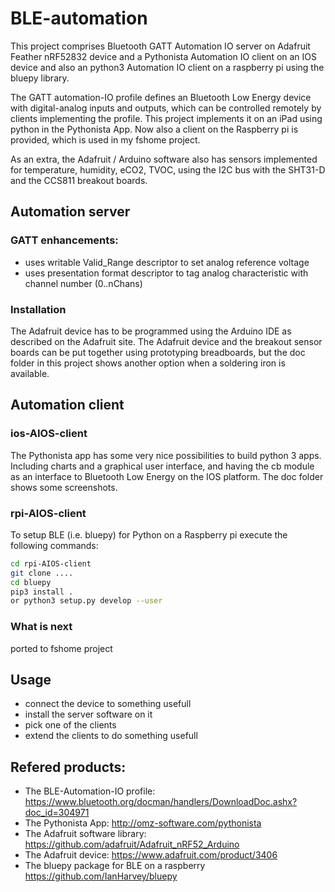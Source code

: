 # BLE-automation
This project comprises Bluetooth GATT Automation IO server on Adafruit Feather nRF52832 device and a Pythonista Automation IO client on an IOS device and also an python3 Automation IO client on a raspberry pi using the bluepy library.

The GATT automation-IO profile defines an Bluetooth Low Energy device with digital-analog inputs and outputs, which can be controlled remotely by clients implementing the profile. This project implements it on an iPad using python in the Pythonista App. Now also a client on the Raspberry pi is provided, which is used in my fshome project.

As an extra, the Adafruit / Arduino software also has sensors implemented for temperature, humidity, eCO2, TVOC, using the I2C bus with the SHT31-D and the CCS811 breakout boards.

## Automation server

### GATT enhancements:
- uses writable Valid_Range descriptor to set analog reference voltage
- uses presentation format descriptor to tag analog characteristic with channel number (0..nChans)

### Installation

The Adafruit device has to be programmed using the Arduino IDE as described on the Adafruit site. The Adafruit device and the breakout sensor boards can be put together using prototyping breadboards, but the doc folder in this project shows another option when a soldering iron is available.

## Automation client

### ios-AIOS-client

The Pythonista app has some very nice possibilities to build python 3 apps. Including charts and a graphical user interface, and having the cb module as an interface to Bluetooth Low Energy on the IOS platform. The doc folder shows some screenshots.

### rpi-AIOS-client

To setup BLE (i.e. bluepy) for Python on a Raspberry pi execute the following commands:  
  
```bash  
cd rpi-AIOS-client  
git clone ....
cd bluepy  
pip3 install .
or python3 setup.py develop --user   
```

### What is next

ported to fshome project

## Usage

- connect the device to something usefull
- install the server software on it
- pick one of the clients
- extend the clients to do something usefull

## Refered products:

- The BLE-Automation-IO profile:
<https://www.bluetooth.org/docman/handlers/DownloadDoc.ashx?doc_id=304971>
- The Pythonista App:
<http://omz-software.com/pythonista>
- The Adafruit software library:
<https://github.com/adafruit/Adafruit_nRF52_Arduino>
- The Adafruit device:
<https://www.adafruit.com/product/3406>
- The bluepy package for BLE on a raspberry
<https://github.com/IanHarvey/bluepy>

